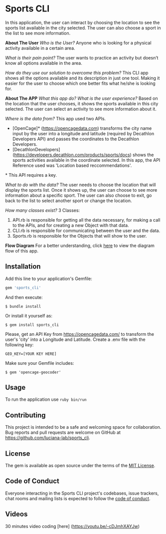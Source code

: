 # Sports CLI

In this application, the user can interact by choosing the location to see the sports list available in the city selected. The user can also choose
a sport in the list to see more information.

**About The User**
*Who is the User?*
Anyone who is looking for a physical activity available in a certain area.

*What is their pain point?*
The user wants to practice an activity but doesn’t know all options available in the area.

*How do they use our solution to overcome this problem?*
This CLI app shows all the options available and its description in just one tool. Making it easier for the user to choose which one better fits what he/she is looking for.

**About The APP**
*What this app do? What is the user experience?*
Based on the location that the user chooses, it shows the sports available in this city selected. The user can select an activity to see more information about it.

*Where is the data from?*
This app used two APIs.
* [OpenCage]* (https://opencagedata.com) transforms the city name input by the user into a longitude and latitude (required by Decathlon Developers API) and passes the coordinates to the Decathlon Developers.
* [DecathlonDevelopers] (https://developers.decathlon.com/products/sports/docs) shows the sports activities available
in the coordinate selected. In this app, the API Reference used was 'Location based reccommendations'.

\* This API requires a key.

*What to do with the data?*
The user needs to choose the location that will display the sports list. Once it shows up, the user can choose to see more information about a specific sport.
The user can also choose to exit, go back to the list to select another sport or change the location.

*How many classes exist?*
3 Classes:
1. API.rb is responsible for getting all the data necessary, for making a call to the APIs, and for creating a new Object with that data.
2. CLI.rb is responsible for communicating between the user and the data.
3. Sports.rb is responsible for the Objects that will show to the user.

**Flow Diagram**
For a better understanding, click [here](https://drive.google.com/file/d/1ANF-wdZSBUzcaaAP-_1v8IyzyyTTS5WU/view?usp=sharing) to view the diagram flow of this app.

## Installation

Add this line to your application's Gemfile:

```ruby
gem 'sports_cli'
```

And then execute:

    $ bundle install

Or install it yourself as:

    $ gem install sports_cli

Please, get an API Key from https://opencagedata.com/ to transform the user's 'city' into a Longitude and Latitude.
Create a .env file with the following key:
```
GEO_KEY=[YOUR KEY HERE]
```

Make sure your Gemfile includes:
```
$ gem 'opencage-geocoder'
```
## Usage

To run the application use `ruby bin/run`

## Contributing

This project is intended to be a safe and welcoming space for collaboration.
Bug reports and pull requests are welcome on GitHub at https://github.com/luciana-lab/sports_cli.

## License

The gem is available as open source under the terms of the [MIT License](https://opensource.org/licenses/MIT).

## Code of Conduct

Everyone interacting in the Sports CLI project's codebases, issue trackers, chat rooms and mailing lists is expected to follow the [code of conduct](https://github.com/[USERNAME]/sports_cli/blob/master/CODE_OF_CONDUCT.md).

## Videos
30 minutes video coding [here] (https://youtu.be/-cDJmhXAYJw)